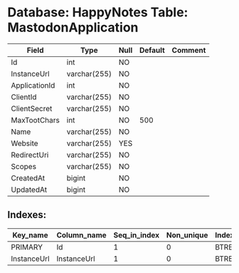 # Database: HappyNotes Table: MastodonApplication

 Field         | Type         | Null | Default | Comment
---------------|--------------|------|---------|---------
 Id            | int          | NO   |         |
 InstanceUrl   | varchar(255) | NO   |         |
 ApplicationId | int          | NO   |         |
 ClientId      | varchar(255) | NO   |         |
 ClientSecret  | varchar(255) | NO   |         |
 MaxTootChars  | int          | NO   | 500     |
 Name          | varchar(255) | NO   |         |
 Website       | varchar(255) | YES  |         |
 RedirectUri   | varchar(255) | NO   |         |
 Scopes        | varchar(255) | NO   |         |
 CreatedAt     | bigint       | NO   |         |
 UpdatedAt     | bigint       | NO   |         |

## Indexes: 

 Key_name    | Column_name | Seq_in_index | Non_unique | Index_type | Visible
-------------|-------------|--------------|------------|------------|---------
 PRIMARY     | Id          |            1 |          0 | BTREE      | YES
 InstanceUrl | InstanceUrl |            1 |          0 | BTREE      | YES
